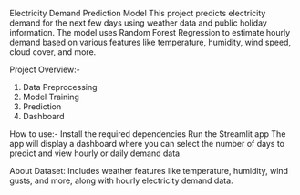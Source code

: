 Electricity Demand Prediction Model
This project predicts electricity demand for the next few days using weather data and public holiday information. The model uses Random Forest Regression to estimate hourly demand based on various features like temperature, humidity, wind speed, cloud cover, and more.

Project Overview:-
1. Data Preprocessing
2. Model Training
3. Prediction
4. Dashboard

How to use:-
Install the required dependencies
Run the Streamlit app
The app will display a dashboard where you can select the number of days to predict and view hourly or daily demand data

About Dataset:
Includes weather features like temperature, humidity, wind gusts, and more, along with hourly electricity demand data.
